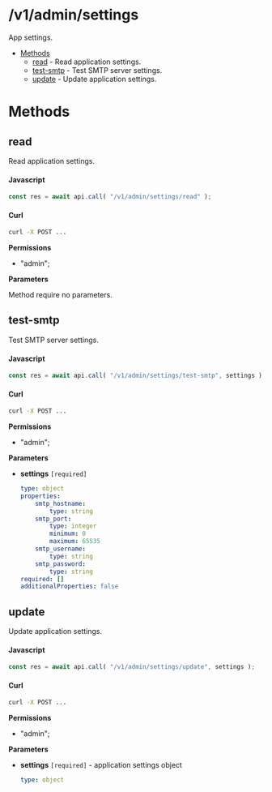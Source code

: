 # /v1/admin/settings

App settings.

-   [Methods](#methods)
    -   [read](#read) - Read application settings.
    -   [test-smtp](#test-smtp) - Test SMTP server settings.
    -   [update](#update) - Update application settings.

<a id="methods"></a>

# Methods

<a id="read"></a>

## read

Read application settings.

<!-- tabs:start -->

#### **Javascript**

<!-- prettier-ignore -->
```js
const res = await api.call( "/v1/admin/settings/read" );
```

#### **Curl**

<!-- prettier-ignore -->
```sh
curl -X POST ...
```

<!-- tabs:end -->

**Permissions**

-   "admin";

**Parameters**

Method require no parameters.

<a id="test-smtp"></a>

## test-smtp

Test SMTP server settings.

<!-- tabs:start -->

#### **Javascript**

<!-- prettier-ignore -->
```js
const res = await api.call( "/v1/admin/settings/test-smtp", settings );
```

#### **Curl**

<!-- prettier-ignore -->
```sh
curl -X POST ...
```

<!-- tabs:end -->

**Permissions**

-   "admin";

**Parameters**

-   **settings** `[required]`

    <!-- prettier-ignore -->
    ```yaml
    type: object
    properties:
        smtp_hostname:
            type: string
        smtp_port:
            type: integer
            minimum: 0
            maximum: 65535
        smtp_username:
            type: string
        smtp_password:
            type: string
    required: []
    additionalProperties: false
    ```

<a id="update"></a>

## update

Update application settings.

<!-- tabs:start -->

#### **Javascript**

<!-- prettier-ignore -->
```js
const res = await api.call( "/v1/admin/settings/update", settings );
```

#### **Curl**

<!-- prettier-ignore -->
```sh
curl -X POST ...
```

<!-- tabs:end -->

**Permissions**

-   "admin";

**Parameters**

-   **settings** `[required]` - application settings object

    <!-- prettier-ignore -->
    ```yaml
    type: object
    ```
